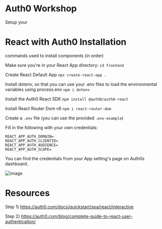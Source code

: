 # Auth0 Workshop

Setup your

# React with Auth0 Installation

commands used to install components (in order)

Make sure you're in your React App directory:
`cd frontend`

Create React Default App
`npx create-react-app .`

Install dotenv, so that you can use your .env files to load the environmental variables using process.env
`npm i dotenv`

Install the Auth0 React SDK
`npm install @auth0/auth0-react`

Install React Router Dom v6
`npm i react-router-dom`

Create a `.env` file (you can use the provided `.env-example`)

Fill in the following with your own credentials:

```
REACT_APP_AUTH_DOMAIN=
REACT_APP_AUTH_CLIENTID=
REACT_APP_AUTH_AUDIENCE=
REACT_APP_AUTH_SCOPE=
```

You can find the credentials from your App setting's page on Auth0s dashboard.


![image](https://user-images.githubusercontent.com/103944777/180312686-d11d813d-4767-45fb-9108-5e2e4d175238.png)



# Resources

Step 1)
https://auth0.com/docs/quickstart/spa/react/interactive

Step 2)
https://auth0.com/blog/complete-guide-to-react-user-authentication/
